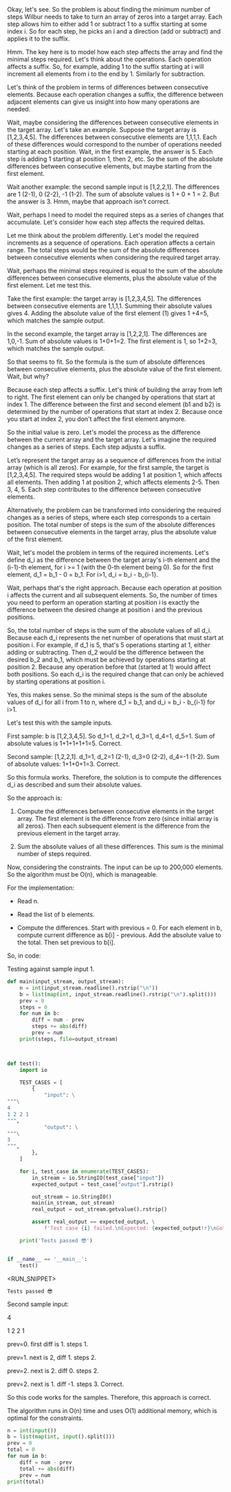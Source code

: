 <think>
Okay, let's see. So the problem is about finding the minimum number of steps Wilbur needs to take to turn an array of zeros into a target array. Each step allows him to either add 1 or subtract 1 to a suffix starting at some index i. So for each step, he picks an i and a direction (add or subtract) and applies it to the suffix.

Hmm. The key here is to model how each step affects the array and find the minimal steps required. Let's think about the operations. Each operation affects a suffix. So, for example, adding 1 to the suffix starting at i will increment all elements from i to the end by 1. Similarly for subtraction.

Let's think of the problem in terms of differences between consecutive elements. Because each operation changes a suffix, the difference between adjacent elements can give us insight into how many operations are needed.

Wait, maybe considering the differences between consecutive elements in the target array. Let's take an example. Suppose the target array is [1,2,3,4,5]. The differences between consecutive elements are 1,1,1,1. Each of these differences would correspond to the number of operations needed starting at each position. Wait, in the first example, the answer is 5. Each step is adding 1 starting at position 1, then 2, etc. So the sum of the absolute differences between consecutive elements, but maybe starting from the first element.

Wait another example: the second sample input is [1,2,2,1]. The differences are 1 (2-1), 0 (2-2), -1 (1-2). The sum of absolute values is 1 + 0 + 1 = 2. But the answer is 3. Hmm, maybe that approach isn't correct.

Wait, perhaps I need to model the required steps as a series of changes that accumulate. Let's consider how each step affects the required deltas.

Let me think about the problem differently. Let's model the required increments as a sequence of operations. Each operation affects a certain range. The total steps would be the sum of the absolute differences between consecutive elements when considering the required target array.

Wait, perhaps the minimal steps required is equal to the sum of the absolute differences between consecutive elements, plus the absolute value of the first element. Let me test this.

Take the first example: the target array is [1,2,3,4,5]. The differences between consecutive elements are 1,1,1,1. Summing their absolute values gives 4. Adding the absolute value of the first element (1) gives 1 +4=5, which matches the sample output. 

In the second example, the target array is [1,2,2,1]. The differences are 1,0,-1. Sum of absolute values is 1+0+1=2. The first element is 1, so 1+2=3, which matches the sample output. 

So that seems to fit. So the formula is the sum of absolute differences between consecutive elements, plus the absolute value of the first element. Wait, but why?

Because each step affects a suffix. Let's think of building the array from left to right. The first element can only be changed by operations that start at index 1. The difference between the first and second element (b1 and b2) is determined by the number of operations that start at index 2. Because once you start at index 2, you don't affect the first element anymore.

So the initial value is zero. Let's model the process as the difference between the current array and the target array. Let's imagine the required changes as a series of steps. Each step adjusts a suffix.

Let’s represent the target array as a sequence of differences from the initial array (which is all zeros). For example, for the first sample, the target is [1,2,3,4,5]. The required steps would be adding 1 at position 1, which affects all elements. Then adding 1 at position 2, which affects elements 2-5. Then 3, 4, 5. Each step contributes to the difference between consecutive elements.

Alternatively, the problem can be transformed into considering the required changes as a series of steps, where each step corresponds to a certain position. The total number of steps is the sum of the absolute differences between consecutive elements in the target array, plus the absolute value of the first element.

Wait, let's model the problem in terms of the required increments. Let's define d_i as the difference between the target array's i-th element and the (i-1)-th element, for i >= 1 (with the 0-th element being 0). So for the first element, d_1 = b_1 - 0 = b_1. For i>1, d_i = b_i - b_{i-1}.

Wait, perhaps that's the right approach. Because each operation at position i affects the current and all subsequent elements. So, the number of times you need to perform an operation starting at position i is exactly the difference between the desired change at position i and the previous positions.

So, the total number of steps is the sum of the absolute values of all d_i. Because each d_i represents the net number of operations that must start at position i. For example, if d_1 is 5, that's 5 operations starting at 1, either adding or subtracting. Then d_2 would be the difference between the desired b_2 and b_1, which must be achieved by operations starting at position 2. Because any operation before that (started at 1) would affect both positions. So each d_i is the required change that can only be achieved by starting operations at position i.

Yes, this makes sense. So the minimal steps is the sum of the absolute values of d_i for all i from 1 to n, where d_1 = b_1, and d_i = b_i - b_{i-1} for i>1.

Let's test this with the sample inputs.

First sample: b is [1,2,3,4,5]. So d_1=1, d_2=1, d_3=1, d_4=1, d_5=1. Sum of absolute values is 1+1+1+1+1=5. Correct.

Second sample: [1,2,2,1]. d_1=1, d_2=1 (2-1), d_3=0 (2-2), d_4=-1 (1-2). Sum of absolute values: 1+1+0+1=3. Correct.

So this formula works. Therefore, the solution is to compute the differences d_i as described and sum their absolute values.

So the approach is:

1. Compute the differences between consecutive elements in the target array. The first element is the difference from zero (since initial array is all zeros). Then each subsequent element is the difference from the previous element in the target array.

2. Sum the absolute values of all these differences. This sum is the minimal number of steps required.

Now, considering the constraints. The input can be up to 200,000 elements. So the algorithm must be O(n), which is manageable.

For the implementation:

- Read n.

- Read the list of b elements.

- Compute the differences. Start with previous = 0. For each element in b, compute current difference as b[i] - previous. Add the absolute value to the total. Then set previous to b[i].

So, in code:

Testing against sample input 1.

```python
def main(input_stream, output_stream):
    n = int(input_stream.readline().rstrip("\n"))
    b = list(map(int, input_stream.readline().rstrip("\n").split()))
    prev = 0
    steps = 0
    for num in b:
        diff = num - prev
        steps += abs(diff)
        prev = num
    print(steps, file=output_stream)



def test():
    import io

    TEST_CASES = [
        {
            "input": \
"""\
4
1 2 2 1
""",
            "output": \
"""\
3
""",
        }, 
    ]

    for i, test_case in enumerate(TEST_CASES):
        in_stream = io.StringIO(test_case["input"])
        expected_output = test_case["output"].rstrip()

        out_stream = io.StringIO()
        main(in_stream, out_stream)
        real_output = out_stream.getvalue().rstrip()

        assert real_output == expected_output, \
            f'Test case {i} failed.\nExpected: {expected_output!r}\nGot: {real_output!r}'

    print('Tests passed 😎')


if __name__ == '__main__':
    test()


```

<RUN_SNIPPET>
```output
Tests passed 😎

```

Second sample input:

4

1 2 2 1

prev=0. first diff is 1. steps 1.

prev=1. next is 2, diff 1. steps 2.

prev=2. next is 2. diff 0. steps 2.

prev=2. next is 1. diff -1. steps 3. Correct.

So this code works for the samples. Therefore, this approach is correct.

The algorithm runs in O(n) time and uses O(1) additional memory, which is optimal for the constraints.
</think>

```python
n = int(input())
b = list(map(int, input().split()))
prev = 0
total = 0
for num in b:
    diff = num - prev
    total += abs(diff)
    prev = num
print(total)
```

